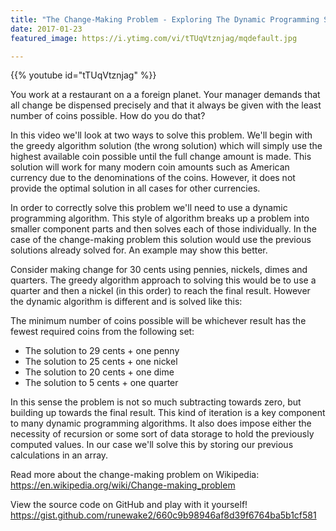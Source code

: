 ```yaml
---
title: "The Change-Making Problem - Exploring The Dynamic Programming Solution"
date: 2017-01-23
featured_image: https://i.ytimg.com/vi/tTUqVtznjag/mqdefault.jpg

---
```


{{% youtube id="tTUqVtznjag" %}}

You work at a restaurant on a a foreign planet. Your manager demands that all change be dispensed precisely and that it always be given with the least number of coins possible. How do you do that?

In this video we'll look at two ways to solve this problem. We'll begin with the greedy algorithm solution (the wrong solution) which will simply use the highest available coin possible until the full change amount is made. This solution will work for many modern coin amounts such as American currency due to the denominations of the coins. However, it does not provide the optimal solution in all cases for other currencies.

In order to correctly solve this problem we'll need to use a dynamic programming algorithm. This style of algorithm breaks up a problem into smaller component parts and then solves each of those individually. In the case of the change-making problem this solution would use the previous solutions already solved for. An example may show this better.

Consider making change for 30 cents using pennies, nickels, dimes and quarters. The greedy algorithm approach to solving this would be to use a quarter and then a nickel (in this order) to reach the final result. However the dynamic algorithm is different and is solved like this:

The minimum number of coins possible will be whichever result has the fewest required coins from the following set:
- The solution to 29 cents + one penny
- The solution to 25 cents + one nickel
- The solution to 20 cents + one dime
- The solution to 5 cents + one quarter

In this sense the problem is not so much subtracting towards zero, but building up towards the final result. This kind of iteration is a key component to many dynamic programming algorithms. It also does impose either the necessity of recursion or some sort of data storage to hold the previously computed values. In our case we'll solve this by storing our previous calculations in an array.

Read more about the change-making problem on Wikipedia: https://en.wikipedia.org/wiki/Change-making_problem

View the source code on GitHub and play with it yourself! https://gist.github.com/runewake2/660c9b98946af8d39f6764ba5b1cf581